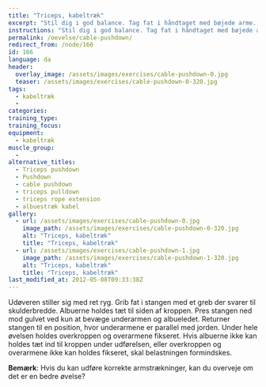 ```yaml
---
title: "Triceps, kabeltræk"
excerpt: "Stil dig i god balance. Tag fat i håndtaget med bøjede arme. Derfra presser du håndtaget ned mod gulvet indtil armene er strakte. Kontrolleret tilbage til udgangspunktet."
instructions: "Stil dig i god balance. Tag fat i håndtaget med bøjede arme. Derfra presser du håndtaget ned mod gulvet indtil armene er strakte. Kontrolleret tilbage til udgangspunktet."
permalink: /oevelse/cable-pushdown/
redirect_from: /node/166
id: 166
language: da
header:
  overlay_image: /assets/images/exercises/cable-pushdown-0.jpg
  teaser: /assets/images/exercises/cable-pushdown-0-320.jpg
tags:
  - kabeltræk
  - 
categories:
training_type: 
training_focus: 
equipment:
  - kabeltræk
muscle_group:
  - 
alternative_titles:
  - Triceps pushdown
  - Pushdown
  - cable pushdown
  - triceps pulldown
  - triceps rope extension
  - albuestræk kabel
gallery:
  - url: /assets/images/exercises/cable-pushdown-0.jpg
    image_path: /assets/images/exercises/cable-pushdown-0-320.jpg
    alt: "Triceps, kabeltræk"
    title: "Triceps, kabeltræk"
  - url: /assets/images/exercises/cable-pushdown-1.jpg
    image_path: /assets/images/exercises/cable-pushdown-1-320.jpg
    alt: "Triceps, kabeltræk"
    title: "Triceps, kabeltræk"
last_modified_at: 2012-05-08T09:33:38Z
---
```


Udøveren stiller sig med ret ryg. Grib fat i stangen med et greb der svarer til skulderbredde. Albuerne holdes tæt til siden af kroppen. Pres stangen ned mod gulvet ved kun at bevæge underarmen og albueledet. Returner stangen til en position, hvor underarmene er parallel med jorden. Under hele øvelsen holdes overkroppen og overarmene fikseret. Hvis albuerne ikke kan holdes tæt ind til kroppen under udførelsen, eller overkroppen og overarmene ikke kan holdes fikseret, skal belastningen formindskes.

**Bemærk**: Hvis du kan udføre korrekte armstrækninger, kan du overveje om det er en bedre øvelse?
